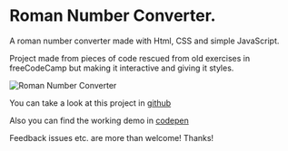 # Roman Number Converter.

A roman number converter made with Html, CSS and simple JavaScript.

Project made from pieces of code rescued from old exercises in freeCodeCamp but making it interactive and giving it styles.


![Roman Number Converter](https://res.cloudinary.com/drpcjt13x/image/upload/v1605891245/Proyectos/Roman%20Number%20Converter/Desktop_-_Roman_Number_Converter_alu4pz.jpg "Roman Number Converter")


You can take a look at this project in [github](https://guacig.github.io/roman-number-converter/)

Also you can find the working demo in [codepen](https://codepen.io/GuaciG/full/oNLOVZB)

Feedback issues etc. are more than welcome! Thanks!
